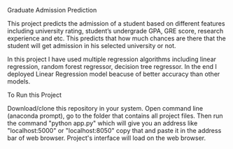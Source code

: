 Graduate Admission Prediction

This project predicts the admission of a student based on different features including university rating, student’s undergrade GPA,
GRE score, research experience and etc. This predicts that how much chances are there that the student will get admission in his
selected university or not.

In this project I have used multiple regression algorithms including linear regression, random forest regressor, decision tree regressor. In the end I 
deployed Linear Regression model beacuse of better accuracy than other models.


To Run this Project

Download/clone this repository in your system. 
Open command line (anaconda prompt), go to the folder that contains all project files. Then run the command "python app.py" 
which will give you an address like "localhost:5000" or "localhost:8050" copy that and paste it in the address bar of web browser. 
Project's interface will load on the web browser.

 
